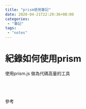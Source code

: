 ```yaml
---
title: "prism使用筆記"
date: 2020-04-21T22:29:36+08:00
categories:
 - "筆記"
tags:
 - "notes"
---
```


# 紀錄如何使用prism
<!--more-->

使用prism.js 做為代碼高量的工具

```Shell Script




```



參考

